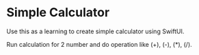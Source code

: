# Simple Calculator

Use this as a learning to create simple calculator using SwiftUI.

Run calculation for 2 number and do operation like (+), (-), (*), (/).

